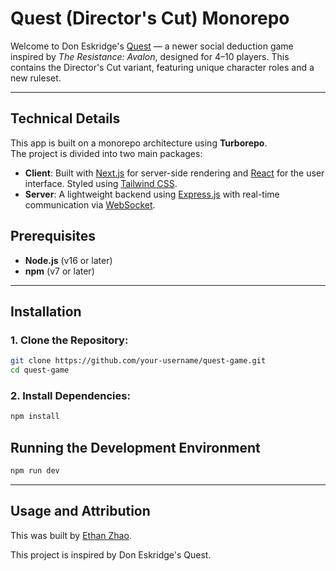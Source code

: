 # Quest (Director's Cut) Monorepo

Welcome to Don Eskridge's [Quest](https://quest-game-eta.vercel.app/) — a newer social deduction game inspired by _The Resistance: Avalon_, designed for 4–10 players. This contains the Director's Cut variant, featuring unique character roles and a new ruleset.

---

## Technical Details

This app is built on a monorepo architecture using **Turborepo**.  
The project is divided into two main packages:

- **Client**: Built with [Next.js](https://nextjs.org/) for server-side rendering and [React](https://reactjs.org/) for the user interface. Styled using [Tailwind CSS](https://tailwindcss.com/).
- **Server**: A lightweight backend using [Express.js](https://expressjs.com/) with real-time communication via [WebSocket](https://developer.mozilla.org/en-US/docs/Web/API/WebSockets_API).

## Prerequisites

- **Node.js** (v16 or later)
- **npm** (v7 or later)

---

## Installation

### 1. Clone the Repository:

```bash
git clone https://github.com/your-username/quest-game.git
cd quest-game
```

### 2. Install Dependencies:

```bash
npm install
```

## Running the Development Environment

```bash
npm run dev
```

---

## Usage and Attribution

This was built by [Ethan Zhao](https://ethanxyzhao.com).

This project is inspired by Don Eskridge's Quest.
